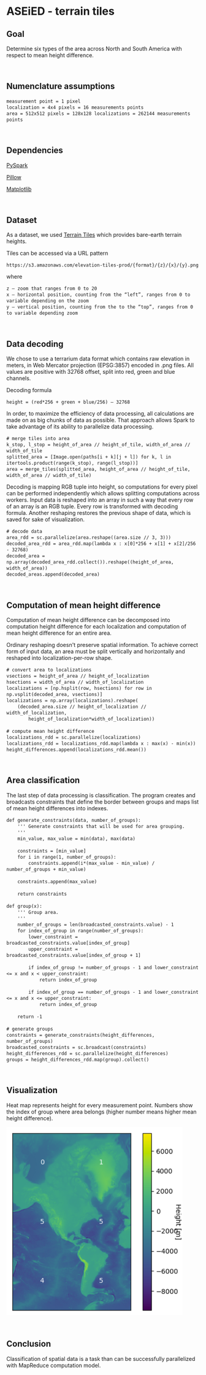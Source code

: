 ASEiED - terrain tiles
======================
Goal
----
Determine six types of the area across North and South America with respect to mean height difference.

<br>

Numenclature assumptions
------------------------
    measurement point = 1 pixel
    localization = 4x4 pixels = 16 measurements points
    area = 512x512 pixels = 128x128 localizations = 262144 measurements points

<br>

Dependencies
------------
[PySpark](https://spark.apache.org/docs/latest/api/python/index.html)

[Pillow](https://pillow.readthedocs.io/en/stable/)

[Matplotlib](https://matplotlib.org/)

<br>

Dataset
-------
As a dataset, we used [Terrain Tiles](https://registry.opendata.aws/terrain-tiles/) which provides bare-earth terrain heights.

Tiles can be accessed via a URL pattern

    https://s3.amazonaws.com/elevation-tiles-prod/{format}/{z}/{x}/{y}.png

where

    z – zoom that ranges from 0 to 20
    x – horizontal position, counting from the “left”, ranges from 0 to variable depending on the zoom
    y – vertical position, counting from the to the “top”, ranges from 0 to variable depending zoom

<br>

Data decoding
-------------
We chose to use a terrarium data format which contains raw elevation in meters, in Web Mercator projection (EPSG:3857) encoded in .png files. All values are positive with 32768 offset, split into red, green and blue channels.

Decoding formula

    height = (red*256 + green + blue/256) – 32768

In order, to maximize the efficiency of data processing, all calculations are made on as big chunks of data as possible. That approach allows Spark to take advantage of its ability to parallelize data processing.

    # merge tiles into area
    k_stop, l_stop = height_of_area // height_of_tile, width_of_area // width_of_tile
    splitted_area = [Image.open(paths[i + k][j + l]) for k, l in itertools.product(range(k_stop), range(l_stop))]
    area = merge_tiles(splitted_area, height_of_area // height_of_tile, width_of_area // width_of_tile)

Decoding is mapping RGB tuple into height, so computations for every pixel can be performed independently which allows splitting computations across workers. Input data is reshaped into an array in such a way that every row of an array is an RGB tuple. Every row is transformed with decoding formula. Another reshaping restores the previous shape of data, which is saved for sake of visualization.

    # decode data
    area_rdd = sc.parallelize(area.reshape((area.size // 3, 3)))
    decoded_area_rdd = area_rdd.map(lambda x : x[0]*256 + x[1] + x[2]/256 - 32768)
    decoded_area = np.array(decoded_area_rdd.collect()).reshape((height_of_area, width_of_area))
    decoded_areas.append(decoded_area)

<br>

Computation of mean height difference
-------------------------------------
Computation of mean height difference can be decomposed into computation height difference for each localization and computation of mean height difference for an entire area.

Ordinary reshaping doesn't preserve spatial information. To achieve correct form of input data, an area must be split vertically and horizontally and reshaped into localization-per-row shape.

    # convert area to localizations
    vsections = height_of_area // height_of_localization
    hsections = width_of_area // width_of_localization
    localizations = [np.hsplit(row, hsections) for row in np.vsplit(decoded_area, vsections)]
    localizations = np.array(localizations).reshape(
        (decoded_area.size // height_of_localization // width_of_localization,
            height_of_localization*width_of_localization))
    
    # compute mean height difference
    localizations_rdd = sc.parallelize(localizations)
    localizations_rdd = localizations_rdd.map(lambda x : max(x) - min(x))
    height_differences.append(localizations_rdd.mean())

<br>

Area classification
-------------------
The last step of data processing is classification. The program creates and broadcasts constraints that define the border between groups and maps list of mean height differences into indexes.

    def generate_constraints(data, number_of_groups):
        ''' Generate constraints that will be used for area grouping.
        '''
        min_value, max_value = min(data), max(data)

        constraints = [min_value]
        for i in range(1, number_of_groups):
            constraints.append(i*(max_value - min_value) / number_of_groups + min_value)
        
        constraints.append(max_value)

        return constraints

    def group(x):
        ''' Group area.
        '''
        number_of_groups = len(broadcasted_constraints.value) - 1
        for index_of_group in range(number_of_groups):
            lower_constraint = broadcasted_constraints.value[index_of_group]
            upper_constraint = broadcasted_constraints.value[index_of_group + 1]

            if index_of_group != number_of_groups - 1 and lower_constraint <= x and x < upper_constraint:
                return index_of_group
            
            if index_of_group == number_of_groups - 1 and lower_constraint <= x and x <= upper_constraint:
                return index_of_group
        
        return -1

    # generate groups
    constraints = generate_constraints(height_differences, number_of_groups)
    broadcasted_constraints = sc.broadcast(constraints)
    height_differences_rdd = sc.parallelize(height_differences)
    groups = height_differences_rdd.map(group).collect()

<br>

Visualization
-------------
Heat map represents height for every measurement point. Numbers show the index of group where area belongs (higher number means higher mean height difference).

![America](america.jpg)

<br>

Conclusion
----------
Classification of spatial data is a task than can be successfully parallelized with MapReduce computation model.